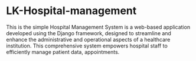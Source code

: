 # LK-Hospital-management
This is the simple  Hospital Management System is a web-based application developed using the Django framework, designed to streamline and enhance the administrative and operational aspects of a healthcare institution. This comprehensive system empowers hospital staff to efficiently manage patient data, appointments.
